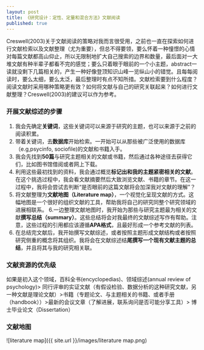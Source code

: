 ```yaml
---
layout: post
title: 《研究设计：定性、定量和混合方法》文献阅读
published: true
---
```


Creswell(2003)关于文献阅读的策略对我而言很受用，之前也一直在探索如何进行文献检索以及文献整理（尤为重要），但总不得要领，要么怀着一种憧憬的心情对每篇文献都高山仰止，所以无限制地扩大自己搜索的边界和数量，最后面对一大堆文献有种半辈子都看不完的感觉；要么只着眼于眼前的一个小主题，abstract一读就没剩下几篇相关的，产生一种好像登顶知识山峰一览纵山小的错觉。且每每阅读时，要么太细，要么太泛，最后整理时有点不知所措。文献检索要到什么程度？阅读文献时采用哪种策略更有效？如何将文献与自己的研究关联起来？如何进行文献整理？Creswell(2003)的建议可以作为参考。

### 开展文献综述的步骤

1. 我会先确定**关键词**，这些关键词可以来源于研究的主题，也可以来源于之前的阅读积累。
2. 带着关键词，去**数据库**开始检索。一开始可以从那些被广泛使用的数据库（e.g,psycinfo, sociofile)的文献和书籍入手。
3. 我会先找到**50篇**与研究主题相关的文献或书籍，然后通过各种途径去获得它们，比如图书馆借阅或者网上下载。
4. 利用这些最初找到的资料，我会通过概览**标记出和我的主题紧密相关的文献**。在这个挑选过程中，我会看文献摘要然后大致浏览文献、书籍的章节。在这一过程中，我将会尝试去判断“是否眼前的这篇文献将会加深我对文献的理解”？
5. 将文献整理为**文献地图（Literature map）**，一个视觉化呈现文献的方式。这幅地图是一个很好的组织文献的工具，帮助我将自己的研究同整个研究领域的进展相联系。
6.一边整理文献地图时，我开始为那些与研究主题最为相关的文献**撰写总结（summary）**。这些总结将会对我最终的文献综述写作有帮助。注意，这些过程的引用都应该遵循**APA格式**，且最好形成一个参考文献的列表。
7. 在总结完文献后，我开始撰写文献综述，或者按照主题形成文献结构或者按照研究侧重的概念将其组织。我将会在文献综述结**尾撰写一个现有文献主题的总结**，并且将其与我的研究相关联。


### 文献资源的优先级

如果是初入这个领域，百科全书(encyclopedias)、领域综述(annual review of psychology)> 同行评审的实证文献（有假设检验、数据分析的这种研究文献，另一种文献是理论文献）>书籍（专题论文、与主题相关的书籍、或者手册（handbook））>最新的会议文章（了解进展，联系询问是否可能分享工具）> 博士毕业论文（Dissertation）

### 文献地图
![literature map]({{ site.url }}/images/literature map.png)
